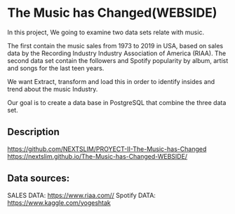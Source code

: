 # The Music has Changed(WEBSIDE)

In this project, We going to examine two data sets relate with music. 

The first contain the music sales from 1973 to 2019 in USA,  based on sales data by the Recording Industry Industry Association of America (RIAA). 
The second data set contain the followers  and Spotify popularity by album, artist and songs for the last teen years. 

We want Extract, transform and load this in order to  identify insides and trend about the music Industry. 

Our goal is to create a data base in PostgreSQL that combine the three data set.

## Description
   https://github.com/NEXTSLIM/PROYECT-II-The-Music-has-Changed
   https://nextslim.github.io/The-Music-has-Changed-WEBSIDE/
   
 ## Data sources:
SALES DATA: https://www.riaa.com//
Spotify DATA: https://www.kaggle.com/yogeshtak
